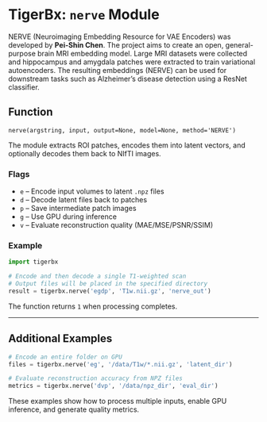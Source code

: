 # TigerBx: `nerve` Module

NERVE (Neuroimaging Embedding Resource for VAE Encoders) was developed by **Pei-Shin Chen**. The project aims to create an open, general-purpose brain MRI embedding model. Large MRI datasets were collected and hippocampus and amygdala patches were extracted to train variational autoencoders. The resulting embeddings (NERVE) can be used for downstream tasks such as Alzheimer’s disease detection using a ResNet classifier.

## Function

`nerve(argstring, input, output=None, model=None, method='NERVE')`

The module extracts ROI patches, encodes them into latent vectors, and optionally decodes them back to NIfTI images.

### Flags

- `e` – Encode input volumes to latent `.npz` files
- `d` – Decode latent files back to patches
- `p` – Save intermediate patch images
- `g` – Use GPU during inference
- `v` – Evaluate reconstruction quality (MAE/MSE/PSNR/SSIM)

### Example

```python
import tigerbx

# Encode and then decode a single T1-weighted scan
# Output files will be placed in the specified directory
result = tigerbx.nerve('egdp', 'T1w.nii.gz', 'nerve_out')
```

The function returns `1` when processing completes.

---

Additional Examples
-------------------

```python
# Encode an entire folder on GPU
files = tigerbx.nerve('eg', '/data/T1w/*.nii.gz', 'latent_dir')

# Evaluate reconstruction accuracy from NPZ files
metrics = tigerbx.nerve('dvp', '/data/npz_dir', 'eval_dir')
```

These examples show how to process multiple inputs, enable GPU inference, and generate quality metrics.
